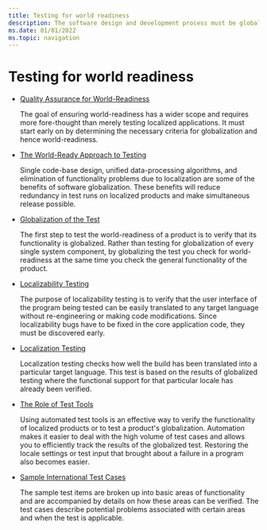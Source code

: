 ```yaml
---
title: Testing for world readiness
description: The software design and development process must be globalized to achieve world-readiness. Globalization testing is the quality assurance process.
ms.date: 01/01/2022
ms.topic: navigation
---
```


# Testing for world readiness

- [Quality Assurance for World-Readiness](quality-assurance-for-world-readiness.md)

  The goal of ensuring world-readiness has a wider scope and requires more fore-thought than merely testing localized applications.
  It must start early on by determining the necessary criteria for globalization and hence world-readiness.

- [The World-Ready Approach to Testing](the-world-ready-approach-to-testing.md)

  Single code-base design, unified data-processing algorithms, and elimination of functionality problems due to localization are some of the benefits of software globalization.
  These benefits will reduce redundancy in test runs on localized products and make simultaneous release possible.

- [Globalization of the Test](globalize-the-test.md)

  The first step to test the world-readiness of a product is to verify that its functionality is globalized.
  Rather than testing for globalization of every single system component, by globalizing the test you check for world-readiness at the same time you check the general functionality of the product.

- [Localizability Testing](localizability-testing.md)

  The purpose of localizability testing is to verify that the user interface of the program being tested can be easily translated to any target language without re-engineering or making code modifications.
  Since localizability bugs have to be fixed in the core application code, they must be discovered early.

- [Localization Testing](localization-testing.md)

  Localization testing checks how well the build has been translated into a particular target language.
  This test is based on the results of globalized testing where the functional support for that particular locale has already been verified.

- [The Role of Test Tools](the-role-of-test-tools.md)

  Using automated test tools is an effective way to verify the functionality of localized products or to test a product's globalization.
  Automation makes it easier to deal with the high volume of test cases and allows you to efficiently track the results of the globalized test.
  Restoring the locale settings or test input that brought about a failure in a program also becomes easier.

- [Sample International Test Cases](sample-international-test-cases.md)

  The sample test items are broken up into basic areas of functionality and are accompanied by details on how these areas can be verified.
  The test cases describe potential problems associated with certain areas and when the test is applicable.
